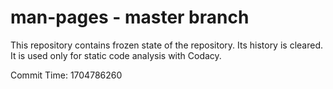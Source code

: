 # man-pages - master branch

This repository contains frozen state of the repository.
Its history is cleared. It is used only for static code
analysis with Codacy.

Commit Time: 1704786260